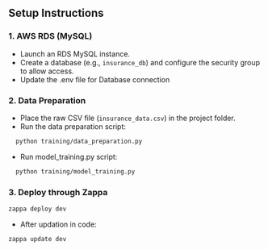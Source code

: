 
## Setup Instructions

### 1. AWS RDS (MySQL)
- Launch an RDS MySQL instance.
- Create a database (e.g., `insurance_db`) and configure the security group to allow access.
- Update the .env file for Database connection

### 2. Data Preparation
- Place the raw CSV file (`insurance_data.csv`) in the project folder.
- Run the data preparation script:

```sh
  python training/data_preparation.py
  ```

- Run model_training.py script:
```sh
  python training/model_training.py
  ```

### 3. Deploy through Zappa

```sh
zappa deploy dev
```

- After updation in code:
```sh
zappa update dev
```